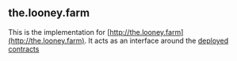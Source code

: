 ## the.looney.farm

This is the implementation for [http://the.looney.farm](http://the.looney.farm). It acts as an interface around the [deployed contracts](https://github.com/thelooneyfarm/contracts)
